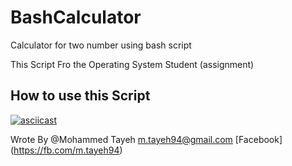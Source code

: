 # BashCalculator
Calculator for two number using bash script

This Script Fro the Operating System Student (assignment)

## How to use this Script 
[![asciicast](https://asciinema.org/a/94236.png)](https://asciinema.org/a/94236)


Wrote By
@Mohammed Tayeh
m.tayeh94@gmail.com
[Facebook] (https://fb.com/m.tayeh94)
